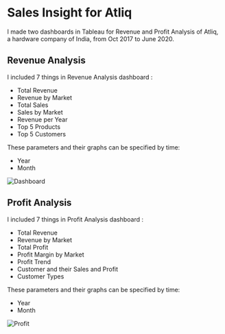 # Sales Insight for Atliq
I made two dashboards in Tableau for Revenue and Profit Analysis of Atliq, a hardware company of India, from Oct 2017 to June 2020.

## Revenue Analysis
I included 7 things in Revenue Analysis dashboard :
- Total Revenue
- Revenue by Market
- Total Sales
- Sales by Market
- Revenue per Year
- Top 5 Products
- Top 5 Customers

These parameters and their graphs can be specified by time:
- Year
- Month

![Dashboard](https://user-images.githubusercontent.com/74107257/168422818-29a50219-5d11-479c-afc2-87a12652cb36.png)

## Profit Analysis
I included 7 things in Profit Analysis dashboard :
- Total Revenue
- Revenue by Market
- Total Profit
- Profit Margin by Market
- Profit Trend
- Customer and their Sales and Profit
- Customer Types

These parameters and their graphs can be specified by time:
- Year
- Month

![Profit](https://user-images.githubusercontent.com/74107257/168447289-5ea223f2-c1fb-4765-b682-15bcb554da93.png)
